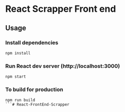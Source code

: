 # React Scrapper Front end

## Usage

### Install dependencies

```
npm install
```

### Run React dev server (http://localhost:3000)

```
npm start
```

### To build for production

```
npm run build
```# React-FrontEnd-Scrapper
